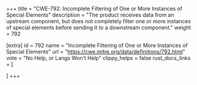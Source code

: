 +++
title = "CWE-792: Incomplete Filtering of One or More Instances of Special Elements"
description	= "The product receives data from an upstream component, but does not completely filter one or more instances of special elements before sending it to a downstream component."
weight = 792

[extra]
id = 792
name = "Incomplete Filtering of One or More Instances of Special Elements"
url = "https://cwe.mitre.org/data/definitions/792.html"
vote = "No Help, or Langs Won't Help"
clippy_helps = false
rust_docs_links = [
	
]
+++

